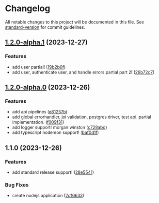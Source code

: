 # Changelog

All notable changes to this project will be documented in this file. See [standard-version](https://github.com/conventional-changelog/standard-version) for commit guidelines.

## [1.2.0-alpha.1](https://github.com/devgsb925/estellar-api/compare/v1.2.0-alpha.0...v1.2.0-alpha.1) (2023-12-27)


### Features

* add user partial! ([19b2b0f](https://github.com/devgsb925/estellar-api/commit/19b2b0f920f47d15844bd889cad9d8e301f7fbd2))
* add user, authenticate user, and handle errors partial part 2! ([29b72c7](https://github.com/devgsb925/estellar-api/commit/29b72c75aab0eb2d6274450c1865a83de2339fe4))

## [1.2.0-alpha.0](https://github.com/devgsb925/estellar-api/compare/v1.1.0...v1.2.0-alpha.0) (2023-12-26)


### Features

* add api pipelines ([e81257b](https://github.com/devgsb925/estellar-api/commit/e81257b4880cd4cf152a771f04ad8c59e1476c7b))
* add global errorhandler, joi validation, postgres driver, test api. partial implementation. ([f009f31](https://github.com/devgsb925/estellar-api/commit/f009f3127a3e17590506579c5794885ff631ce72))
* add logger support! morgan winston ([c728abd](https://github.com/devgsb925/estellar-api/commit/c728abdc01a4f3ddf33ff4200fa2aa70c0e3b0b0))
* add typescript nodemon support! ([baf0d1f](https://github.com/devgsb925/estellar-api/commit/baf0d1f700bdf3b26d58f8956537d12958cd2870))

## 1.1.0 (2023-12-26)


### Features

* add standard release support! ([28e5541](https://github.com/devgsb925/estellar-api/commit/28e5541566388ed23ca282d73b63721473882993))


### Bug Fixes

* create nodejs application ([2df6633](https://github.com/devgsb925/estellar-api/commit/2df66331f2cdd51418d77bae7d9e1c72cb0623b9))
